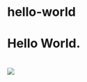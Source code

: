 # hello-world
<h1>Hello World.<h1>
<img src="https://media.giphy.com/media/3ohc17XMwcctzhrtXG/giphy.gif">
